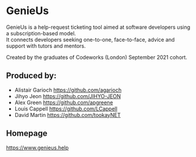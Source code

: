 # GenieUs

GenieUs is a help-request ticketing tool aimed at software developers using a subscription-based model.  
It connects developers seeking one-to-one, face-to-face, advice and support with tutors and mentors.

Created by the graduates of Codeworks (London) September 2021 cohort.

## Produced by:
- Alistair Garioch <https://github.com/agarioch>
- Jihyo Jeon <https://github.com/JIHYO-JEON>
- Alex Green <https://github.com/apgreene>
- Louis Cappell <https://github.com/LCappell>
- David Martin <https://github.com/tookayNET>

## Homepage
<https://www.genieus.help>

